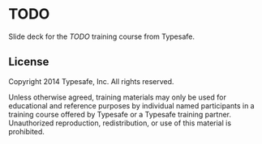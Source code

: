 # TODO

Slide deck for the *TODO* training course from Typesafe.

## License

Copyright 2014 Typesafe, Inc. All rights reserved.

Unless otherwise agreed, training materials may only be used for educational and reference purposes by individual named participants in a training course offered by Typesafe or a Typesafe training partner. Unauthorized reproduction, redistribution, or use of this material is prohibited.
